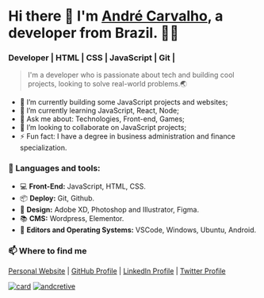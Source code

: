 # Hi there 👋 I'm [André Carvalho](https://github.com/andcreative), a developer from Brazil. 🧑‍💻 <br>
### Developer  |   HTML   |   CSS   |   JavaScript   |   Git   | 

> I'm a developer who is passionate about tech and building cool projects, looking to solve real-world problems.🌏

- 🔭 I’m currently building some JavaScript projects and websites;
- 🌱 I’m currently learning JavaScript, React, Node;
- 💬 Ask me about: Technologies, Front-end, Games;
- 🤝 I’m looking to collaborate on JavaScript projects;
- ⚡ Fun fact: I have a degree in business administration and finance specialization. 

### 🚀 Languages and tools:

- 💻 <b>Front-End:</b> JavaScript, HTML, CSS. <br>
- 📦 <b>Deploy:</b> Git, Github. <br>
- 🎨 <b>Design:</b> Adobe XD, Photoshop and Illustrator, Figma. <br>
- 📚 <b>CMS:</b> Wordpress, Elementor.<br>
- 📝 <b>Editors and Operating Systems:</b> VSCode, Windows, Ubuntu, Android.

### 📫 Where to find me

[Personal Website](https://andcreative.com.br "Personal Website") | [GitHub Profile](https://github.com/andcreative "GitHub Profile") | [LinkedIn Profile](https://www.linkedin.com/in/andre-oliveira-de-carvalho/ "LinkedIn Profile") | [Twitter Profile](https://twitter.com/andredecarvalh0 "Twitter Profile")


[![card](https://github-readme-stats.vercel.app/api?username=andcreative&theme=defaultt&show_icons=true)](https://github.com/andcreative/) [![andcretive](https://github-readme-stats.vercel.app/api/top-langs/?username=andcreative&hide=html&layout=compact=true&theme=default)](https://github.com/andcretive/)
